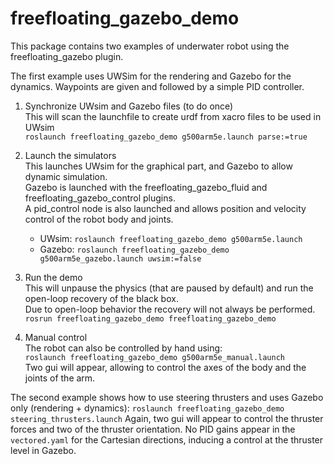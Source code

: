 freefloating_gazebo_demo
========================

This package contains two examples of underwater robot using the freefloating_gazebo plugin.

The first example uses UWSim for the rendering and Gazebo for the dynamics. Waypoints are given and followed by a simple PID controller.

1. Synchronize UWsim and Gazebo files (to do once)  
    This will scan the launchfile to create urdf from xacro files to be used in UWsim  
    `roslaunch freefloating_gazebo_demo g500arm5e.launch parse:=true`

2. Launch the simulators  
    This launches UWsim for the graphical part, and Gazebo to allow dynamic simulation.  
    Gazebo is launched with the freefloating_gazebo_fluid and freefloating_gazebo_control plugins.  
    A pid_control node is also launched and allows position and velocity control of the robot body and joints.  
    - UWsim: `roslaunch freefloating_gazebo_demo g500arm5e.launch`  
    - Gazebo: `roslaunch freefloating_gazebo_demo g500arm5e_gazebo.launch uwsim:=false`
    
3. Run the demo  
    This will unpause the physics (that are paused by default) and run the open-loop recovery of the black box.  
    Due to open-loop behavior the recovery will not always be performed.  
    `rosrun freefloating_gazebo_demo freefloating_gazebo_demo`
    
4. Manual control  
    The robot can also be controlled by hand using:  
    `roslaunch freefloating_gazebo_demo g500arm5e_manual.launch`  
    Two gui will appear, allowing to control the axes of the body and the joints of the arm.
    
The second example shows how to use steering thrusters and uses Gazebo only (rendering + dynamics):
	`roslaunch freefloating_gazebo_demo steering_thrusters.launch`
	Again, two gui will appear to control the thruster forces and two of the thruster orientation. 
	No PID gains appear in the `vectored.yaml` for the Cartesian directions, inducing a control at the thruster level in Gazebo.
